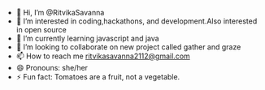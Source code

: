 - 👋 Hi, I’m @RitvikaSavanna
- 👀 I’m interested in coding,hackathons, and development.Also interested in open source 
- 🌱 I’m currently learning javascript and java
- 💞️ I’m looking to collaborate on new project called gather and graze
- 📫 How to reach me ritvikasavanna2112@gmail.com
- 😄 Pronouns: she/her
- ⚡ Fun fact: Tomatoes are a fruit, not a vegetable.

<!---
RitvikaSavanna/RitvikaSavanna is a ✨ special ✨ repository because its `README.md` (this file) appears on your GitHub profile.
You can click the Preview link to take a look at your changes.
--->
